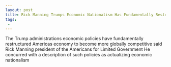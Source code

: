 ```yaml
---
layout: post
title: Rick Manning Trumps Economic Nationalism Has Fundamentally Restructured Economy for the Better
tags:
 -
---
```

The Trump administrations economic policies have fundamentally restructured Americas economy to become more globally competitive said Rick Manning president of the Americans for Limited Government He concurred with a description of such policies as actualizing economic nationalism
